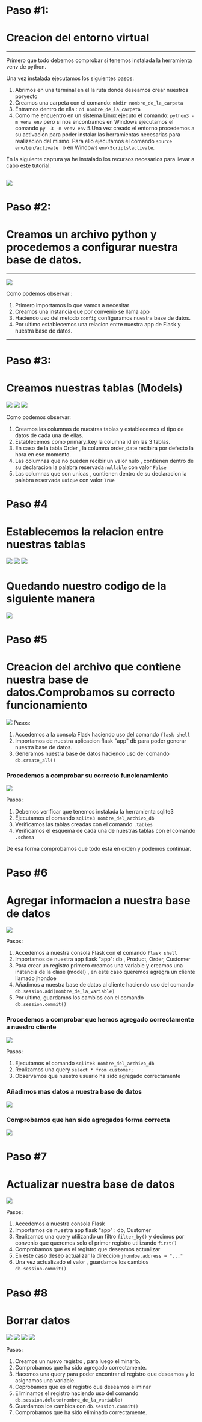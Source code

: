 # Paso #1:
# Creacion del entorno virtual
---
Primero que todo debemos comprobar si tenemos instalada la herramienta venv de python.

Una vez instalada ejecutamos los siguientes pasos:

1. Abrimos en una terminal en el la ruta donde deseamos crear nuestros poryecto
2. Creamos una carpeta con el comando: ```mkdir nombre_de_la_carpeta```
3. Entramos dentro de ella : ```cd nombre_de_la_carpeta```
4. Como me encuentro en un sistema Linux ejecuto el comando: ```python3 -m venv env``` pero si nos encontramos en Windows ejecutamos el comando ```py -3 -m venv env```
5.Una vez creado el entorno procedemos a su activacion para poder instalar las herramientas necesarias para realizacion del mismo. Para ello ejecutamos el comando ```source env/bin/activate ``` o en Windows ```env\Scripts\activate```.

En la siguiente captura ya he instalado los recursos necesarios para llevar a cabo este tutorial:

![](img/1.png)
---

# Paso #2:
# Creamos un archivo python y procedemos a configurar nuestra base de datos.
---
![](img/2.png)

Como podemos observar :
1. Primero importamos lo que vamos a necesitar
2. Creamos una instancia que por convenio se llama app
3. Haciendo uso del metodo ```config``` configuramos nuestra base de datos.
4. Por ultimo establecemos una relacion entre nuestra app de Flask y nuestra base de datos.
---

# Paso #3:
# Creamos nuestras tablas (Models)
![](img/3.png)
![](img/4.png)
![](img/5.png)

Como podemos observar:

1. Creamos las columnas de nuestras tablas y establecemos el tipo de datos de cada una de ellas.
2. Establecemos como primary_key la columna id en las 3 tablas.
3. En caso de la tabla Order , la columna order_date recibira por defecto la hora en ese momento.
4. Las columnas que no pueden recibir un valor nulo , contienen dentro de su declaracion la palabra reservada ```nullable``` con valor ```False``` 
5. Las columnas que son unicas , contienen dentro de su declaracion la palabra reservada ```unique``` con valor ```True``` 

# Paso #4
# Establecemos la relacion entre nuestras tablas
![](img/6.png)
![](img/7.png)
![](img/8.png)


# Quedando nuestro codigo de la siguiente manera
![](img/9.png)

# Paso #5
# Creacion del archivo que contiene nuestra base de datos.Comprobamos su correcto funcionamiento
![](img/10.png)
Pasos:
1. Accedemos a la consola Flask haciendo uso del comando ```flask shell```
2. Importamos de nuestra aplicacion flask "app" db para poder generar nuestra base de datos.
3. Generamos nuestra base de datos haciendo uso del comando ```db.create_all()```

### Procedemos a comprobar su correcto funcionamiento 

![](img/11.png)

Pasos:

1. Debemos verificar que tenemos instalada la herramienta sqlite3
2. Ejecutamos el comando ```sqlite3 nombre_del_archivo_db```
3. Verificamos las tablas creadas con el comando ```.tables```
4. Verificamos el esquema de cada una de nuestras tablas con el comando ```.schema```

De esa forma comprobamos que todo esta en orden y podemos continuar.

# Paso #6
# Agregar informacion a nuestra base de datos

![](img/12.png)

Pasos:

1. Accedemos a nuestra consola Flask con  el comando ```flask shell```
2. Importamos de nuestra app flask "app": db , Product, Order, Customer
3. Para crear un registro primero creamos una variable y creamos una instancia de la clase (model) , en este caso queremos agregra un cliente llamado jhondoe
4. Añadimos a nuestra base de datos al cliente haciendo uso del comando ```db.session.add(nombre_de_la_variable)```
5. Por ultimo, guardamos los cambios con el comando ```db.session.commit()```

### Procedemos a comprobar que hemos agregado correctamente a nuestro cliente

![](img/13.png)

Pasos:
1. Ejecutamos el comando ```sqlite3 nombre_del_archivo_db```
2. Realizamos una query ```select * from customer;```
3. Observamos que nuestro usuario ha sido agregado correctamente

### Añadimos mas datos a nuestra base de datos

![](img/14.png)

### Comprobamos que han sido agregados forma correcta

![](img/15.png)


# Paso #7
# Actualizar nuestra base de datos

![](img/16.png)

Pasos:
1. Accedemos a nuestra consola Flask
2. Importamos de nuestra app flask "app" : db, Customer
3. Realizamos una query utilizando un filtro ```filter_by()``` y decimos por convenio que queremos solo el primer registro utilizando ```first()```
4. Comprobamos que es el registro que deseamos actualizar
5. En este caso deseo actualizar la direccion ```jhondoe.address = "..."```
6. Una vez actualizado el valor , guardamos los cambios ```db.session.commit()```

# Paso #8
# Borrar datos

![](img/17.png)
![](img/18.png)
![](img/19.png)
![](img/20.png)


Pasos:

1. Creamos un nuevo registro , para luego eliminarlo.
2. Comprobamos que ha sido agregado correctamente.
3. Hacemos una query para poder encontrar el registro que deseamos y lo asignamos una variable.
4. Coprobamos que es el registro que deseamos eliminar
5. Eliminamos el registro haciendo uso del comando ```db.session.delete(nombre_de_la_variable)```
6. Guardamos los cambios con ```db.session.commit()```
7. Comprobamos que ha sido eliminado correctamente.
